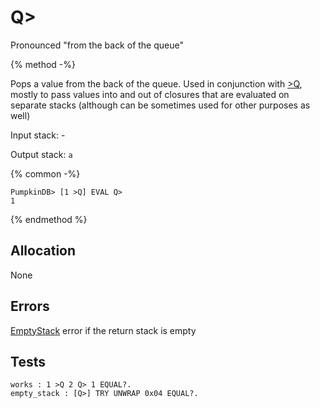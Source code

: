 # Q\>

Pronounced "from the back of the queue"

{% method -%}

Pops a value from the back of the queue.  Used in conjunction with [>Q](TO_BQ.md), mostly
to pass values into and out of closures that are evaluated on separate stacks (although can be
sometimes used for other purposes as well)

Input stack: -

Output stack: `a`

{% common -%}

```
PumpkinDB> [1 >Q] EVAL Q>
1
```

{% endmethod %}

## Allocation

None

## Errors

[EmptyStack](./errors/EmptyStack.md) error if the return stack is empty

## Tests

```test
works : 1 >Q 2 Q> 1 EQUAL?.
empty_stack : [Q>] TRY UNWRAP 0x04 EQUAL?.
```
